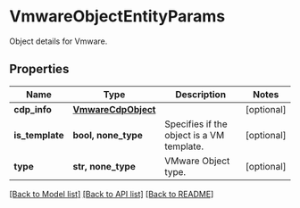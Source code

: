 # VmwareObjectEntityParams

Object details for Vmware.

## Properties
Name | Type | Description | Notes
------------ | ------------- | ------------- | -------------
**cdp_info** | [**VmwareCdpObject**](VmwareCdpObject.md) |  | [optional] 
**is_template** | **bool, none_type** | Specifies if the object is a VM template. | [optional] 
**type** | **str, none_type** | VMware Object type. | [optional] 

[[Back to Model list]](../README.md#documentation-for-models) [[Back to API list]](../README.md#documentation-for-api-endpoints) [[Back to README]](../README.md)


